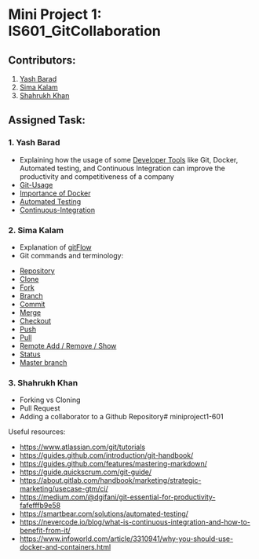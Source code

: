 # Mini Project 1: IS601_GitCollaboration

## Contributors:

1. [Yash Barad](https://github.com/Yash0601)
2. [Sima Kalam](https://github.com/simak95)
3. [Shahrukh Khan](https://github.com/sk753)

## Assigned Task:

### 1. Yash Barad
* Explaining how the usage of some [Developer Tools](./Developer-Tools.md) like Git, Docker, Automated testing, and Continuous Integration can improve the productivity and competitiveness of a company
* [Git-Usage](./Git-Usage.md)
* [Importance of Docker](./Importance-of-Docker.md)
* [Automated Testing](./Automated-Testing.md)
* [Continuous-Integration](./Continuous-Integration.md)


### 2. Sima Kalam
* Explanation of [gitFlow](./GitFlow/GitFlow.md)
* Git commands and terminology:
 - [Repository](./Git_commands_and_terminology/Repository.md)
 - [Clone](./Git_commands_and_terminology/Clone.md)
 - [Fork](./Git_commands_and_terminology/Fork.md)
 - [Branch](./Git_commands_and_terminology/Branch.md)
 - [Commit](./Git_commands_and_terminology/Commit.md)
 - [Merge](./Git_commands_and_terminology/Merge.md)
 - [Checkout](./Git_commands_and_terminology/Checkout.md)
 - [Push](./Git_commands_and_terminology/Push.md)
 - [Pull](./Git_commands_and_terminology/Pull.md)
 - [Remote Add / Remove / Show](./Git_commands_and_terminology/Remote.md)
 - [Status](./Git_commands_and_terminology/Status.md)
 - [Master branch](./Git_commands_and_terminology/Master_branch.md)

### 3. Shahrukh Khan
* Forking vs Cloning
* Pull Request
* Adding a collaborator to a Github Repository# miniproject1-601

Useful resources:
* https://www.atlassian.com/git/tutorials
* https://guides.github.com/introduction/git-handbook/
* https://guides.github.com/features/mastering-markdown/
* https://guide.quickscrum.com/git-guide/
* https://about.gitlab.com/handbook/marketing/strategic-marketing/usecase-gtm/ci/
* https://medium.com/@dgifani/git-essential-for-productivity-fafefffb9e58
* https://smartbear.com/solutions/automated-testing/
* https://nevercode.io/blog/what-is-continuous-integration-and-how-to-benefit-from-it/
* https://www.infoworld.com/article/3310941/why-you-should-use-docker-and-containers.html


